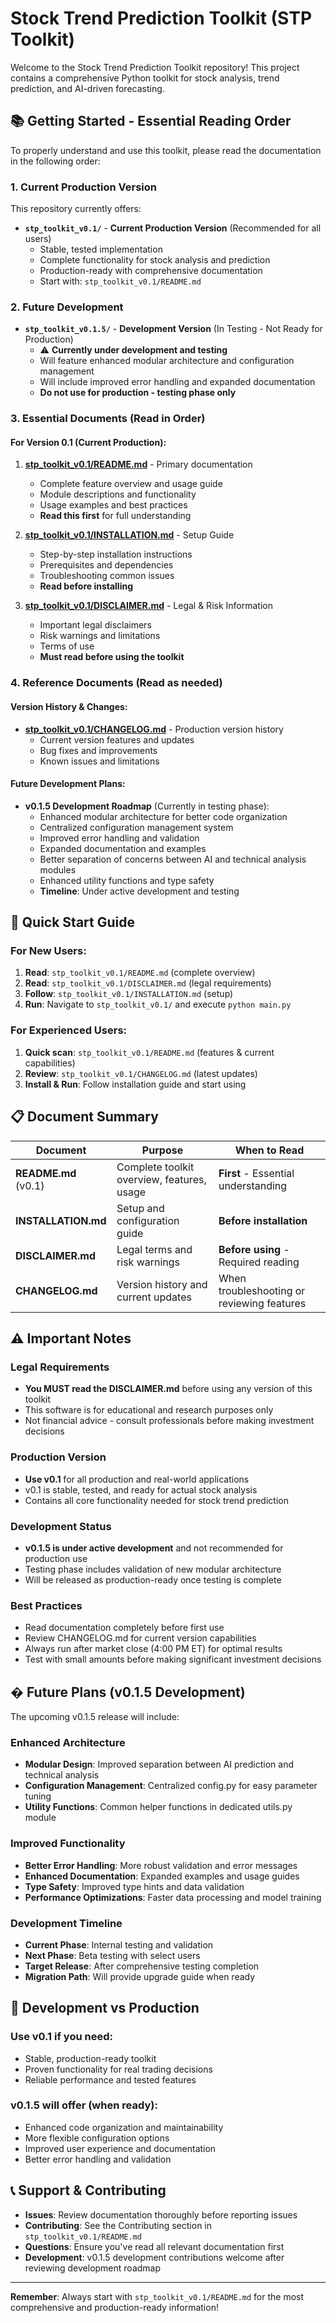 # Stock Trend Prediction Toolkit (STP Toolkit)

Welcome to the Stock Trend Prediction Toolkit repository! This project contains a comprehensive Python toolkit for stock analysis, trend prediction, and AI-driven forecasting.

## 📚 Getting Started - Essential Reading Order

To properly understand and use this toolkit, please read the documentation in the following order:

### 1. **Current Production Version**
This repository currently offers:

- **`stp_toolkit_v0.1/`** - **Current Production Version** (Recommended for all users)
  - Stable, tested implementation
  - Complete functionality for stock analysis and prediction
  - Production-ready with comprehensive documentation
  - Start with: `stp_toolkit_v0.1/README.md`

### 2. **Future Development**
- **`stp_toolkit_v0.1.5/`** - **Development Version** (In Testing - Not Ready for Production)
  - ⚠️ **Currently under development and testing**
  - Will feature enhanced modular architecture and configuration management
  - Will include improved error handling and expanded documentation
  - **Do not use for production - testing phase only**

### 3. **Essential Documents** (Read in Order)

#### For Version 0.1 (Current Production):
1. **[stp_toolkit_v0.1/README.md](stp_toolkit_v0.1/README.md)** - Primary documentation
   - Complete feature overview and usage guide
   - Module descriptions and functionality
   - Usage examples and best practices
   - **Read this first** for full understanding

2. **[stp_toolkit_v0.1/INSTALLATION.md](stp_toolkit_v0.1/INSTALLATION.md)** - Setup Guide
   - Step-by-step installation instructions
   - Prerequisites and dependencies
   - Troubleshooting common issues
   - **Read before installing**

3. **[stp_toolkit_v0.1/DISCLAIMER.md](stp_toolkit_v0.1/DISCLAIMER.md)** - Legal & Risk Information
   - Important legal disclaimers
   - Risk warnings and limitations
   - Terms of use
   - **Must read before using the toolkit**

### 4. **Reference Documents** (Read as needed)

#### Version History & Changes:
- **[stp_toolkit_v0.1/CHANGELOG.md](stp_toolkit_v0.1/CHANGELOG.md)** - Production version history
  - Current version features and updates
  - Bug fixes and improvements
  - Known issues and limitations

#### Future Development Plans:
- **v0.1.5 Development Roadmap** (Currently in testing phase):
  - Enhanced modular architecture for better code organization
  - Centralized configuration management system
  - Improved error handling and validation
  - Expanded documentation and examples
  - Better separation of concerns between AI and technical analysis modules
  - Enhanced utility functions and type safety
  - **Timeline**: Under active development and testing

## 🚀 Quick Start Guide

### For New Users:
1. **Read**: `stp_toolkit_v0.1/README.md` (complete overview)
2. **Read**: `stp_toolkit_v0.1/DISCLAIMER.md` (legal requirements)
3. **Follow**: `stp_toolkit_v0.1/INSTALLATION.md` (setup)
4. **Run**: Navigate to `stp_toolkit_v0.1/` and execute `python main.py`

### For Experienced Users:
1. **Quick scan**: `stp_toolkit_v0.1/README.md` (features & current capabilities)
2. **Review**: `stp_toolkit_v0.1/CHANGELOG.md` (latest updates)
3. **Install & Run**: Follow installation guide and start using

## 📋 Document Summary

| Document | Purpose | When to Read |
|----------|---------|--------------|
| **README.md** (v0.1) | Complete toolkit overview, features, usage | **First** - Essential understanding |
| **INSTALLATION.md** | Setup and configuration guide | **Before installation** |
| **DISCLAIMER.md** | Legal terms and risk warnings | **Before using** - Required reading |
| **CHANGELOG.md** | Version history and current updates | When troubleshooting or reviewing features |

## ⚠️ Important Notes

### **Legal Requirements**
- **You MUST read the DISCLAIMER.md** before using any version of this toolkit
- This software is for educational and research purposes only
- Not financial advice - consult professionals before making investment decisions

### **Production Version**
- **Use v0.1** for all production and real-world applications
- v0.1 is stable, tested, and ready for actual stock analysis
- Contains all core functionality needed for stock trend prediction

### **Development Status**
- **v0.1.5 is under active development** and not recommended for production use
- Testing phase includes validation of new modular architecture
- Will be released as production-ready once testing is complete

### **Best Practices**
- Read documentation completely before first use
- Review CHANGELOG.md for current version capabilities
- Always run after market close (4:00 PM ET) for optimal results
- Test with small amounts before making significant investment decisions

## � Future Plans (v0.1.5 Development)

The upcoming v0.1.5 release will include:

### **Enhanced Architecture**
- **Modular Design**: Improved separation between AI prediction and technical analysis
- **Configuration Management**: Centralized config.py for easy parameter tuning
- **Utility Functions**: Common helper functions in dedicated utils.py module

### **Improved Functionality**
- **Better Error Handling**: More robust validation and error messages
- **Enhanced Documentation**: Expanded examples and usage guides
- **Type Safety**: Improved type hints and data validation
- **Performance Optimizations**: Faster data processing and model training

### **Development Timeline**
- **Current Phase**: Internal testing and validation
- **Next Phase**: Beta testing with select users
- **Target Release**: After comprehensive testing completion
- **Migration Path**: Will provide upgrade guide when ready

## 🔄 Development vs Production

### **Use v0.1 if you need:**
- Stable, production-ready toolkit
- Proven functionality for real trading decisions
- Reliable performance and tested features

### **v0.1.5 will offer (when ready):**
- Enhanced code organization and maintainability
- More flexible configuration options
- Improved user experience and documentation
- Better error handling and validation

## 📞 Support & Contributing

- **Issues**: Review documentation thoroughly before reporting issues
- **Contributing**: See the Contributing section in `stp_toolkit_v0.1/README.md`
- **Questions**: Ensure you've read all relevant documentation first
- **Development**: v0.1.5 development contributions welcome after reviewing development roadmap

---

**Remember**: Always start with `stp_toolkit_v0.1/README.md` for the most comprehensive and production-ready information!
